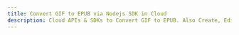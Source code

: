 ---title: Convert GIF to EPUB via Nodejs SDK in Clouddescription: Cloud APIs & SDKs to Convert GIF to EPUB. Also Create, Edit & Render Microsoft Word & OpenOffice documents in the Cloud.---